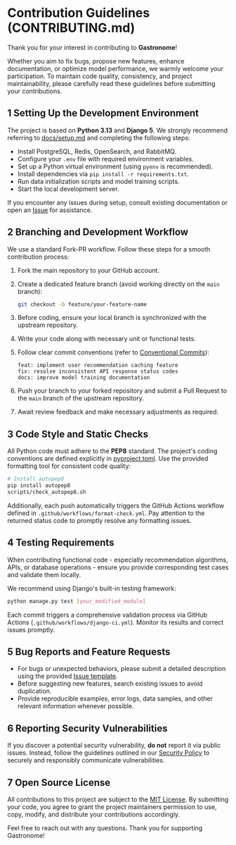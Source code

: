 # Contribution Guidelines (CONTRIBUTING.md)

Thank you for your interest in contributing to **Gastronome**!

Whether you aim to fix bugs, propose new features, enhance documentation, or optimize model performance, we warmly welcome your participation. To maintain code quality, consistency, and project maintainability, please carefully read these guidelines before submitting your contributions.

## 1  Setting Up the Development Environment

The project is based on **Python 3.13** and **Django 5**. We strongly recommend referring to [docs/setup.md](docs/setup.md) and completing the following steps:

- Install PostgreSQL, Redis, OpenSearch, and RabbitMQ.
- Configure your `.env` file with required environment variables.
- Set up a Python virtual environment (using `pyenv` is recommended).
- Install dependencies via `pip install -r requirements.txt`.
- Run data initialization scripts and model training scripts.
- Start the local development server.

If you encounter any issues during setup, consult existing documentation or open an [Issue](https://github.com/WilliamOdinson/Gastronome/issues) for assistance.

## 2  Branching and Development Workflow

We use a standard Fork-PR workflow. Follow these steps for a smooth contribution process:

1. Fork the main repository to your GitHub account.
2. Create a dedicated feature branch (avoid working directly on the `main` branch):

   ```bash
   git checkout -b feature/your-feature-name
   ```

3. Before coding, ensure your local branch is synchronized with the upstream repository.
4. Write your code along with necessary unit or functional tests.
5. Follow clear commit conventions (refer to [Conventional Commits](https://www.conventionalcommits.org/en/v1.0.0/)):

   ```text
   feat: implement user recommendation caching feature
   fix: resolve inconsistent API response status codes
   docs: improve model training documentation
   ```

6. Push your branch to your forked repository and submit a Pull Request to the `main` branch of the upstream repository.
7. Await review feedback and make necessary adjustments as required.

## 3  Code Style and Static Checks

All Python code must adhere to the **PEP8** standard. The project's coding conventions are defined explicitly in [pyproject.toml](https://github.com/WilliamOdinson/Gastronome/blob/main/pyproject.toml). Use the provided formatting tool for consistent code quality:

```bash
# Install autopep8
pip install autopep8
scripts/check_autopep8.sh
```

Additionally, each push automatically triggers the GitHub Actions workflow defined in `.github/workflows/format-check.yml`. Pay attention to the returned status code to promptly resolve any formatting issues.

## 4  Testing Requirements

When contributing functional code - especially recommendation algorithms, APIs, or database operations - ensure you provide corresponding test cases and validate them locally.

We recommend using Django's built-in testing framework:

```bash
python manage.py test [your_modified_module]
```

Each commit triggers a comprehensive validation process via GitHub Actions (`.github/workflows/django-ci.yml`). Monitor its results and correct issues promptly.

## 5  Bug Reports and Feature Requests

- For bugs or unexpected behaviors, please submit a detailed description using the provided [Issue template](https://github.com/WilliamOdinson/Gastronome/issues/new?template=request.yaml).
- Before suggesting new features, search existing issues to avoid duplication.
- Provide reproducible examples, error logs, data samples, and other relevant information whenever possible.

## 6  Reporting Security Vulnerabilities

If you discover a potential security vulnerability, **do not** report it via public issues. Instead, follow the guidelines outlined in our [Security Policy](https://github.com/WilliamOdinson/Gastronome/security/policy) to securely and responsibly communicate vulnerabilities.

## 7  Open Source License

All contributions to this project are subject to the [MIT License](LICENSE). By submitting your code, you agree to grant the project maintainers permission to use, copy, modify, and distribute your contributions accordingly.

Feel free to reach out with any questions. Thank you for supporting Gastronome!
